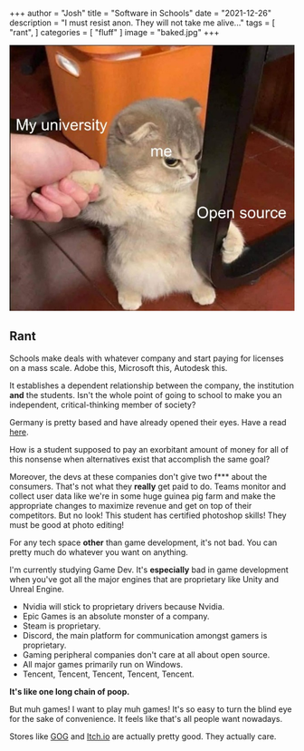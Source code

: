 +++
author = "Josh"
title = "Software in Schools"
date = "2021-12-26"
description = "I must resist anon. They will not take me alive..."
tags = [
    "rant",
]
categories = [
    "fluff"
]
image = "baked.jpg"
+++
<!--more-->

![](meme.jpg)

## Rant

Schools make deals with whatever company and start paying for licenses on a mass scale.
Adobe this, Microsoft this, Autodesk this.

It establishes a dependent relationship between the company, the institution **and** the students.
Isn't the whole point of going to school to make you an independent, critical-thinking member of society?

Germany is pretty based and have already opened their eyes. Have a read [here](https://thenextweb.com/news/german-schools-ban-microsoft-office-365-amid-privacy-concerns).

How is a student supposed to pay an exorbitant amount of money for all of this nonsense when alternatives exist that accomplish the same goal? 

Moreover, the devs at these companies don't give two f*** about the consumers. 
That's not what they **really** get paid to do.
Teams monitor and collect user data like we're in some huge guinea pig farm and make the appropriate changes to maximize revenue and get on top of their competitors. 
But no look! This student has certified photoshop skills! They must be good at photo editing!

For any tech space **other** than game development, it's not bad. You can pretty much do whatever you want on anything.

I'm currently studying Game Dev.
It's **especially** bad in game development when you've got all the major engines that are proprietary like Unity and Unreal Engine.

* Nvidia will stick to proprietary drivers because Nvidia.
* Epic Games is an absolute monster of a company.
* Steam is proprietary.
* Discord, the main platform for communication amongst gamers is proprietary. 
* Gaming peripheral companies don't care at all about open source.
* All major games primarily run on Windows.
* Tencent, Tencent, Tencent, Tencent, Tencent.

**It's like one long chain of poop.**

But muh games! I want to play muh games!
It's so easy to turn the blind eye for the sake of convenience.
It feels like that's all people want nowadays.

Stores like [GOG](https://www.gog.com/about_gog) and [Itch.io](https://itch.io/) are actually pretty good. 
They actually care.
